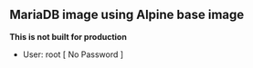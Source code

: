 MariaDB image using Alpine base image
-------------------------------------

**This is not built for production**


- User: root [ No Password ]

